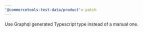 ```yaml
---
'@commercetools-test-data/product': patch
---
```


Use Graphql generated Typescript type instead of a manual one.
